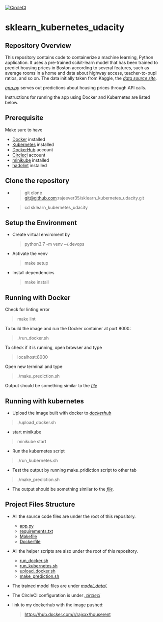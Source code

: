 [![CircleCI](https://circleci.com/gh/rajeever35/sklearn_kubernetes_udacity.svg?style=svg)](https://app.circleci.com/pipelines/github/rajeever35/sklearn_kubernetes_udacity)
# sklearn_kubernetes_udacity

## Repository Overview

This repository contains code to containerize a machine learning, Python application. It uses a pre-trained scikit-learn model that has been trained to predict housing prices in Boston according to several features, such as average rooms in a home and data about highway access, teacher-to-pupil ratios, and so on. The data initially taken from Kaggle, the _[data source site](https://www.kaggle.com/c/boston-housing)._

_[app.py](app.py)_ serves out predictions about housing prices through API calls.

Instructions for running the app using Docker and Kubernetes are listed below.

## Prerequisite
Make sure to have 
- [Docker](https://docs.docker.com/get-docker/) installed
- [Kubernetes](https://kubernetes.io/docs/tasks/tools/install-kubectl/) installed 
- [DockerHub](https://hub.docker.com/) account
- [Circleci](https://circleci.com/) account
- [minikube](https://minikube.sigs.k8s.io/docs/start/) installed
- [hadolint](https://github.com/hadolint/hadolint) installed

## Clone the repository
- > git clone git@github.com:rajeever35/sklearn_kubernetes_udacity.git
- > cd sklearn_kubernetes_udacity
## Setup the Environment
- Create virtual enviroment by
    > python3.7 -m venv ~/.devops
- Activate the venv
    > make setup
- Install dependencies
    > make install

## Running with Docker
Check for linting error 
> make lint

To build the image and run the Docker container at port 8000:
> ./run_docker.sh

To check if it is running, open browser and type 
> localhost:8000

Open new terminal and type 
> ./make_prediction.sh

Output should be something similar to the _[file](output_txt_files/docker_out.txt)_

## Running with kubernetes
- Upload the image built with docker to _[dockerhub](https://hub.docker.com/r/rajxxx/houserent)_
> ./upload_docker.sh
- start minikube 
> minikube start
- Run the kubernetes script
> ./run_kubernetes.sh
- Test the output by running make_pridiction script to other tab
> ./make_prediction.sh
- The output should be something similar to the _[file](output_txt_files/kubernetes_out.txt)._ 

## Project Files Structure

- All the source code files are under the root of this repository.
    - [app.py](app.py)
    - [requirements.txt](requirements.txt)
    - [Makefile](Makefile)
    - [Dockerfile](Dockerfile)

- All the helper scripts are also under the root of this repository.
    - [run_docker.sh](run_docker.sh)
    - [run_kubernetes.sh](run_kubernetes.sh)
    - [upload_docker.sh](upload_docker.sh)
    - [make_prediction.sh](make_prediction.sh)

- The trained model files are under _[model_data/.](model_data/)_

- The CircleCI configuration is under _[.circleci](.circleci/config.yml)_

- link to my dockerhub with the image pushed: 
    > https://hub.docker.com/r/rajxxx/houserent
 